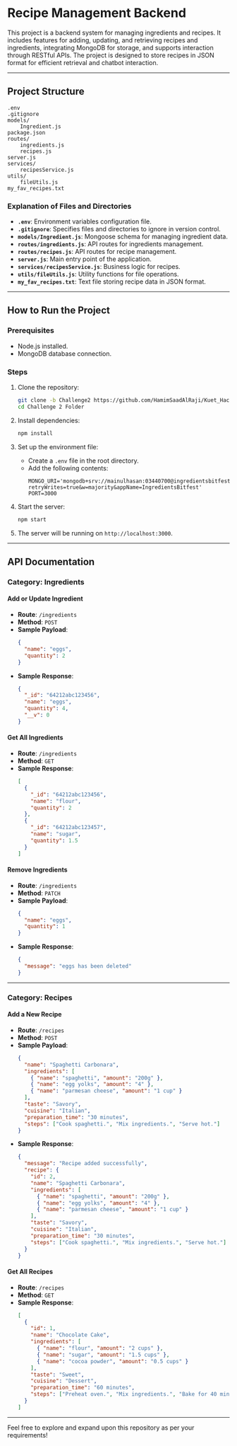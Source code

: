 # Recipe Management Backend

This project is a backend system for managing ingredients and recipes. It includes features for adding, updating, and retrieving recipes and ingredients, integrating MongoDB for storage, and supports interaction through RESTful APIs. The project is designed to store recipes in JSON format for efficient retrieval and chatbot interaction.

---

## Project Structure

```
.env
.gitignore
models/
    Ingredient.js
package.json
routes/
    ingredients.js
    recipes.js
server.js
services/
    recipesService.js
utils/
    fileUtils.js
my_fav_recipes.txt
```

### Explanation of Files and Directories

- **`.env`**: Environment variables configuration file.
- **`.gitignore`**: Specifies files and directories to ignore in version control.
- **`models/Ingredient.js`**: Mongoose schema for managing ingredient data.
- **`routes/ingredients.js`**: API routes for ingredients management.
- **`routes/recipes.js`**: API routes for recipe management.
- **`server.js`**: Main entry point of the application.
- **`services/recipesService.js`**: Business logic for recipes.
- **`utils/fileUtils.js`**: Utility functions for file operations.
- **`my_fav_recipes.txt`**: Text file storing recipe data in JSON format.

---

## How to Run the Project

### Prerequisites

- Node.js installed.
- MongoDB database connection.

### Steps

1. Clone the repository:

   ```bash
   git clone -b Challenge2 https://github.com/HamimSaadAlRaji/Kuet_Hackathon_Preli.git
   cd Challenge 2 Folder

   ```

2. Install dependencies:

   ```bash
   npm install
   ```

3. Set up the environment file:

   - Create a `.env` file in the root directory.
   - Add the following contents:
     ```
     MONGO_URI='mongodb+srv://mainulhasan:03440700@ingredientsbitfest.va6yg.mongodb.net/?retryWrites=true&w=majority&appName=IngredientsBitfest'
     PORT=3000
     ```

4. Start the server:

   ```bash
   npm start
   ```

5. The server will be running on `http://localhost:3000`.

---

## API Documentation

### Category: Ingredients

#### **Add or Update Ingredient**

- **Route**: `/ingredients`
- **Method**: `POST`
- **Sample Payload**:
  ```json
  {
    "name": "eggs",
    "quantity": 2
  }
  ```
- **Sample Response**:
  ```json
  {
    "_id": "64212abc123456",
    "name": "eggs",
    "quantity": 4,
    "__v": 0
  }
  ```

#### **Get All Ingredients**

- **Route**: `/ingredients`
- **Method**: `GET`
- **Sample Response**:
  ```json
  [
    {
      "_id": "64212abc123456",
      "name": "flour",
      "quantity": 2
    },
    {
      "_id": "64212abc123457",
      "name": "sugar",
      "quantity": 1.5
    }
  ]
  ```

#### **Remove Ingredients**

- **Route**: `/ingredients`
- **Method**: `PATCH`
- **Sample Payload**:
  ```json
  {
    "name": "eggs",
    "quantity": 1
  }
  ```
- **Sample Response**:
  ```json
  {
    "message": "eggs has been deleted"
  }
  ```

---

### Category: Recipes

#### **Add a New Recipe**

- **Route**: `/recipes`
- **Method**: `POST`
- **Sample Payload**:
  ```json
  {
    "name": "Spaghetti Carbonara",
    "ingredients": [
      { "name": "spaghetti", "amount": "200g" },
      { "name": "egg yolks", "amount": "4" },
      { "name": "parmesan cheese", "amount": "1 cup" }
    ],
    "taste": "Savory",
    "cuisine": "Italian",
    "preparation_time": "30 minutes",
    "steps": ["Cook spaghetti.", "Mix ingredients.", "Serve hot."]
  }
  ```
- **Sample Response**:
  ```json
  {
    "message": "Recipe added successfully",
    "recipe": {
      "id": 2,
      "name": "Spaghetti Carbonara",
      "ingredients": [
        { "name": "spaghetti", "amount": "200g" },
        { "name": "egg yolks", "amount": "4" },
        { "name": "parmesan cheese", "amount": "1 cup" }
      ],
      "taste": "Savory",
      "cuisine": "Italian",
      "preparation_time": "30 minutes",
      "steps": ["Cook spaghetti.", "Mix ingredients.", "Serve hot."]
    }
  }
  ```

#### **Get All Recipes**

- **Route**: `/recipes`
- **Method**: `GET`
- **Sample Response**:
  ```json
  [
    {
      "id": 1,
      "name": "Chocolate Cake",
      "ingredients": [
        { "name": "flour", "amount": "2 cups" },
        { "name": "sugar", "amount": "1.5 cups" },
        { "name": "cocoa powder", "amount": "0.5 cups" }
      ],
      "taste": "Sweet",
      "cuisine": "Dessert",
      "preparation_time": "60 minutes",
      "steps": ["Preheat oven.", "Mix ingredients.", "Bake for 40 minutes."]
    }
  ]
  ```

---

Feel free to explore and expand upon this repository as per your requirements!

